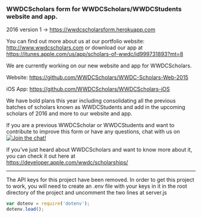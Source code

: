 ### WWDCScholars form for WWDCScholars/WWDCStudents website and app.

2016 version 1 -> https://wwdcscholarsform.herokuapp.com

You can find out more about us at our portfolio website: http://www.wwdcscholars.com or download our app at https://itunes.apple.com/us/app/scholars-of-wwdc/id999731893?mt=8

We are currently working on our new website and app for WWDCScholars. 

Website: https://github.com/WWDCScholars/WWDC-Scholars-Web-2015

iOS App: https://github.com/WWDCScholars/WWDCScholars-iOS

We have bold plans this year including consolidating all the previous batches of scholars known as WWDCStudents and add in the upcoming scholars of 2016 and more to our website and app.

If you are a previous WWDCScholar or WWDCStudents and want to contribute to improve this form or have any questions, chat with us on  [![Join the chat!](https://img.shields.io/badge/WWDCScholars-JOIN%20CHAT-604887.svg)](https://gitter.im/WWDCScholars/WWDCScholarsHQ)

If you've just heard about WWDCScholars and want to know more about it, you can check it out here at https://developer.apple.com/wwdc/scholarships/

* * *
The API keys for this project have been removed. In order to get this project to work, you will need to create an .env file with your keys in it in the root directory of the project and uncomment the two lines at server.js 

```javascript
var dotenv = require('dotenv'); 
dotenv.load();
```

